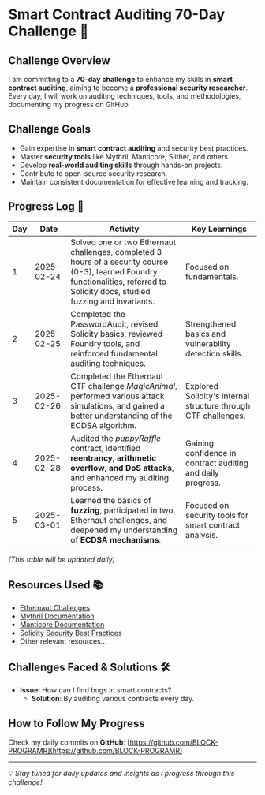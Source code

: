 # Smart Contract Auditing 70-Day Challenge 🚀

## Challenge Overview
I am committing to a **70-day challenge** to enhance my skills in **smart contract auditing**, aiming to become a **professional security researcher**. Every day, I will work on auditing techniques, tools, and methodologies, documenting my progress on GitHub.

## Challenge Goals
- Gain expertise in **smart contract auditing** and security best practices.
- Master **security tools** like Mythril, Manticore, Slither, and others.
- Develop **real-world auditing skills** through hands-on projects.
- Contribute to open-source security research.
- Maintain consistent documentation for effective learning and tracking.

## Progress Log 📅

| Day | Date       | Activity                                                                                                                                                                          | Key Learnings                                                  |
| --- | ---------- | --------------------------------------------------------------------------------------------------------------------------------------------------------------------------------- | -------------------------------------------------------------- |
| 1   | 2025-02-24 | Solved one or two Ethernaut challenges, completed 3 hours of a security course (0-3), learned Foundry functionalities, referred to Solidity docs, studied fuzzing and invariants. | Focused on fundamentals.                                       |
| 2   | 2025-02-25 | Completed the PasswordAudit, revised Solidity basics, reviewed Foundry tools, and reinforced fundamental auditing techniques.                                                     | Strengthened basics and vulnerability detection skills.        |
| 3   | 2025-02-26 | Completed the Ethernaut CTF challenge *MagicAnimal*, performed various attack simulations, and gained a better understanding of the ECDSA algorithm.                              | Explored Solidity's internal structure through CTF challenges. |
| 4   | 2025-02-28 | Audited the *puppyRaffle* contract, identified **reentrancy, arithmetic overflow, and DoS attacks**, and enhanced my auditing process.                                            | Gaining confidence in contract auditing and daily progress.    |
| 5   | 2025-03-01 | Learned the basics of **fuzzing**, participated in two Ethernaut challenges, and deepened my understanding of **ECDSA mechanisms**.                                               | Focused on security tools for smart contract analysis.         |

_(This table will be updated daily)_

## Resources Used 📚
- [Ethernaut Challenges](https://ethernaut.openzeppelin.com/)
- [Mythril Documentation](https://mythril-classic.readthedocs.io/en/latest/)
- [Manticore Documentation](https://github.com/trailofbits/manticore)
- [Solidity Security Best Practices](https://consensys.github.io/smart-contract-best-practices/)
- Other relevant resources...

## Challenges Faced & Solutions 🛠️
- **Issue**: How can I find bugs in smart contracts?
  - **Solution**: By auditing various contracts every day.

## How to Follow My Progress
Check my daily commits on **GitHub**: [https://github.com/BLOCK-PROGRAMR](https://github.com/BLOCK-PROGRAMR)

---
💡 *Stay tuned for daily updates and insights as I progress through this challenge!*

